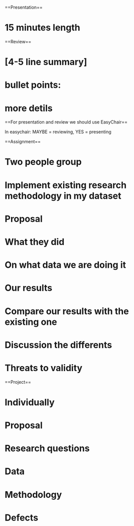 ==Presentation==
# 15 minutes length

==Review==
# [4-5 line summary]
# bullet points:
# more detils

==For presentation and review we should use EasyChair==

In easychair: MAYBE = reviewing, YES = presenting

==Assignment==
# Two people group
# Implement existing research methodology in my dataset
# Proposal
# What they did
# On what data we are doing it
# Our results
# Compare our results with the existing one
# Discussion the differents
# Threats to validity

==Project==
# Individually
# Proposal
# Research questions
# Data
# Methodology
# Defects
